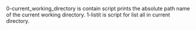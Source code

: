 0-current_working_directory is contain script  prints the absolute path name of the current working directory.
1-listit is script for list all in current directory.
